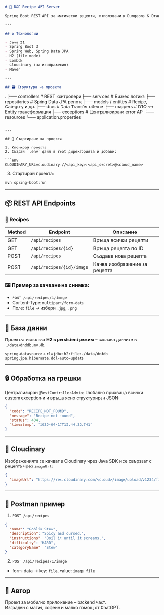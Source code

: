 ```markdown
# 🧙 D&D Recipe API Server

Spring Boot REST API за магически рецепти, използвани в Dungeons & Dragons стил. Включва поддръжка за качване на изображения чрез Cloudinary и работа с категорийна и рецептурна логика.

---

## ⚙️ Технологии

- Java 21
- Spring Boot 3
- Spring Web, Spring Data JPA
- H2 (file mode)
- Lombok
- Cloudinary (за изображения)
- Maven

---

## 🗃️ Структура на проекта

```
.
├── controllers       # REST контролери
├── services          # Бизнес логика
├── repositories      # Spring Data JPA репота
├── models / entities # Recipe, Category и др.
├── dtos              # Data Transfer обекти
├── mappers           # DTO ↔ Entity трансформация
├── exceptions        # Централизирано error API
└── resources
    └── application.properties
```

---

## 🚀 Стартиране на проекта

1. Клонирай проекта
2. Създай `.env` файл в root директорията и добави:

```env
CLOUDINARY_URL=cloudinary://<api_key>:<api_secret>@<cloud_name>
```

3. Стартирай проекта:
```bash
mvn spring-boot:run
```

---

## 📦 REST API Endpoints

### 📄 Recipes

| Method | Endpoint                 | Описание                        |
|--------|--------------------------|---------------------------------|
| GET    | `/api/recipes`           | Връща всички рецепти            |
| GET    | `/api/recipes/{id}`      | Връща рецепта по ID             |
| POST   | `/api/recipes`           | Създава нова рецепта            |
| POST   | `/api/recipes/{id}/image`| Качва изображение за рецепта    |

### 🖼 Пример за качване на снимка:
- `POST /api/recipes/1/image`
- Content-Type: `multipart/form-data`
- Поле: `file` → избери `.jpg`, `.png`

---

## 💾 База данни

Проектът използва **H2 в persistent режим** – запазва данните в `./data/dnddb.mv.db`.

```properties
spring.datasource.url=jdbc:h2:file:./data/dnddb
spring.jpa.hibernate.ddl-auto=update
```

---

## 🔒 Обработка на грешки

Централизиран `@RestControllerAdvice` глобално прихваща всички custom exception-и и връща ясно структуриран JSON:

```json
{
  "code": "RECIPE_NOT_FOUND",
  "message": "Recipe not found",
  "status": 404,
  "timestamp": "2025-04-17T15:44:23.741"
}
```

---

## 📸 Cloudinary

Изображенията се качват в Cloudinary чрез Java SDK и се свързват с рецепта чрез `imageUrl`:

```json
{
  "imageUrl": "https://res.cloudinary.com/<cloud>/image/upload/v1234/filename.jpg"
}
```

---

## 🧪 Postman пример

1. `POST /api/recipes`
```json
{
  "name": "Goblin Stew",
  "description": "Spicy and cursed.",
  "instructions": "Boil it until it screams.",
  "difficulty": "HARD",
  "categoryName": "Stew"
}
```

2. `POST /api/recipes/1/image`
- form-data → key: `file`, value: `image file`

---

## 🐉 Автор

Проект за мобилно приложение – backend част.  
Изграден с магия, кофеин и малко помощ от ChatGPT.

```
